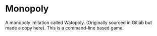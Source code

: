 # Monopoly
 A monopoly imitation called Watopoly. (Originally sourced in Gitlab but made a copy here).
This is a command-line based game.
